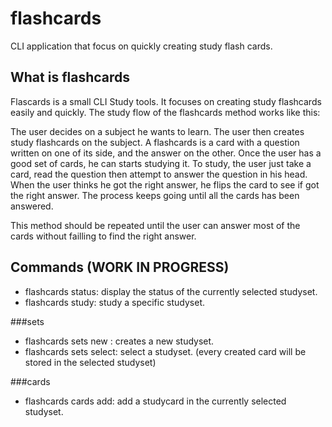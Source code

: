 # flashcards
CLI application that focus on quickly creating study flash cards. 

## What is flashcards
Flascards is a small CLI Study tools. It focuses on creating study flashcards easily and quickly.
The study flow of the flashcards method works like this:

The user decides on a subject he wants to learn.
The user then creates study flashcards on the subject. A flashcards is a card with a question written on one of its side, and the answer on the other.
Once the user has a good set of cards, he can starts studying it. To study, the user just take a card, read the question then attempt to answer the question in his
head. When the user thinks he got the right answer, he flips the card to see if got the right answer.
The process keeps going until all the cards has been answered.

This method should be repeated until the user can answer most of the cards without failling to find the right answer.

## Commands (__WORK IN PROGRESS__)

* flashcards status: display the status of the currently selected studyset.
* flashcards study: study a specific studyset.

###sets
    
* flashcards sets new : creates a new studyset.
* flashcards sets select: select a studyset. (every created card will be stored in the selected studyset)

###cards
* flashcards cards add: add a studycard in the currently selected studyset.
